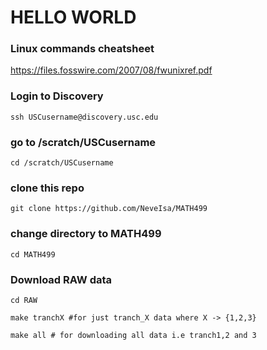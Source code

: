 
# HELLO WORLD

### Linux commands cheatsheet
https://files.fosswire.com/2007/08/fwunixref.pdf


### Login to Discovery

`ssh USCusername@discovery.usc.edu`


### go to /scratch/USCusername
`cd /scratch/USCusername`

### clone this repo
`git clone https://github.com/NeveIsa/MATH499`

### change directory to MATH499
`cd MATH499`


### Download RAW data
```
cd RAW

make tranchX #for just tranch_X data where X -> {1,2,3}

make all # for downloading all data i.e tranch1,2 and 3

```

